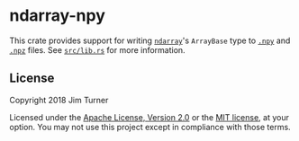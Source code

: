 # ndarray-npy

This crate provides support for writing [`ndarray`]'s `ArrayBase` type to
[`.npy`] and [`.npz`] files. See [`src/lib.rs`](src/lib.rs) for more
information.

[`ndarray`]: https://github.com/bluss/rust-ndarray
[`.npy`]: https://docs.scipy.org/doc/numpy/neps/npy-format.html
[`.npz`]: https://docs.scipy.org/doc/numpy/reference/generated/numpy.savez.html

## License

Copyright 2018 Jim Turner

Licensed under the [Apache License, Version 2.0](LICENSE-APACHE) or the [MIT
license](LICENSE-MIT), at your option. You may not use this project except in
compliance with those terms.
